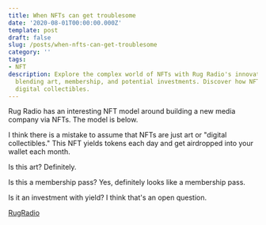 ```yaml
---
title: When NFTs can get troublesome
date: '2020-08-01T00:00:00.000Z'
template: post
draft: false
slug: /posts/when-nfts-can-get-troublesome
category: ''
tags:
- NFT
description: Explore the complex world of NFTs with Rug Radio's innovative model,
  blending art, membership, and potential investments. Discover how NFTs extend beyond
  digital collectibles.
---
```

Rug Radio has an interesting NFT model around building a new media company via NFTs.  The model is below.

I think there is a mistake to assume that NFTs are just art or "digital collectibles."  This NFT yields tokens each day and get airdropped into your wallet each month.

Is this art?  Definitely.

Is this a membership pass? Yes, definitely looks like a membership pass.

Is it an investment with yield?  I think that's an open question.

[RugRadio](https://pbs.twimg.com/media/FJREEm9XoAk65Vr?format=png&name=4096x4096 "RugRadio")